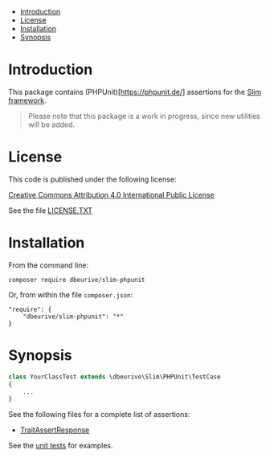 - [Introduction](#a0)
- [License](#a1)
- [Installation](#a2)
- [Synopsis](#a3)


# <a name="a0"></a>Introduction

This package contains (PHPUnit)[https://phpunit.de/] assertions for the [Slim framework](https://www.slimframework.com/).

> Please note that this package is a work in progress, since new utilities will be added.

# <a name="a1"></a>License

This code is published under the following license:

[Creative Commons Attribution 4.0 International Public License](https://creativecommons.org/licenses/by/4.0/legalcode)

See the file [LICENSE.TXT](LICENSE.TXT)

# <a name="a2"></a>Installation

From the command line:

    composer require dbeurive/slim-phpunit

Or, from within the file `composer.json`:

    "require": {
        "dbeurive/slim-phpunit": "*"
    }

# <a name="a3"></a>Synopsis

```php
class YourClassTest extends \dbeurive\Slim\PHPUnit\TestCase
{
    ...
}
```

See the following files for a complete list of assertions:

* [TraitAssertResponse](src/PHPUnit/TraitAssertResponse.php)

See the [unit tests](tests/TraitAssertResponseTest.php) for examples.
